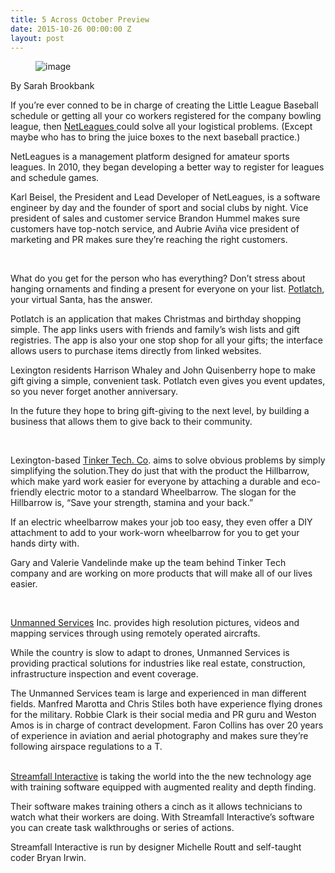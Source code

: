 ```yaml
---
title: 5 Across October Preview
date: 2015-10-26 00:00:00 Z
layout: post
---
```

 
<figure data-orig-width="2237" data-orig-height="720" class="tmblr-full"><img src="https://66.media.tumblr.com/fa67316d723ffb55a8400235516a12d1/tumblr_inline_nwuq5o4LtT1spm8pc_540.png" alt="image" data-orig-width="2237" data-orig-height="720"/></figure><p>By Sarah Brookbank</p><p>If you’re ever conned to be in charge of creating the Little League Baseball schedule or getting all your co workers registered for the company bowling league, then <a href="https://www.netleagues.com" target="_blank">NetLeagues </a>could solve all your logistical problems. (Except maybe who has to bring the juice boxes to the next baseball practice.)<br/></p><p>NetLeagues is a management platform designed for amateur sports leagues. In 2010, they began developing a better way to register for leagues and schedule games.</p><p>Karl Beisel, the President and Lead Developer of NetLeagues, is a software engineer by day and the founder of sport and social clubs by night. Vice president of sales and customer service Brandon Hummel makes sure customers have top-notch service, and Aubrie Aviña vice president of marketing and PR makes sure they’re reaching the right customers.</p><p><br/></p><p>What do you get for the person who has everything? Don’t stress about hanging ornaments and finding a present for everyone on your list. <a href="https://angel.co/potlatch" target="_blank">Potlatch</a>, your virtual Santa, has the answer.</p><p>Potlatch is an application that makes Christmas and birthday shopping simple. The app links users with friends and family’s wish lists and gift registries. The app is also your one stop shop for all your gifts; the interface allows users to purchase items directly from linked websites. </p><p>Lexington residents Harrison Whaley and John Quisenberry hope to make gift giving a simple, convenient task. Potlatch even gives you event updates, so you never forget another anniversary. </p><p>	In the future they hope to bring gift-giving to the next level, by building a business that allows them to give back to their community.</p><p><br/></p><p>Lexington-based <a href="http://www.hillbarrow.com" target="_blank">Tinker Tech. Co</a>. aims to solve obvious problems by simply simplifying the solution.They do just that with the product the Hillbarrow, which make yard work easier for everyone by attaching a durable and eco- friendly electric motor to a standard Wheelbarrow. The slogan for the Hillbarrow is, “Save your strength, stamina and your back.”</p><p>If an electric wheelbarrow makes your job too easy, they even offer a DIY attachment to add to your work-worn wheelbarrow for you to get your hands dirty with.</p><p>Gary and Valerie Vandelinde make up the team behind Tinker Tech company and are working on more products that will make all of our lives easier.</p><p><br/></p><p><a href="http://www.unmannedservicesinc.com" target="_blank">​Unmanned Services</a> Inc. provides high resolution pictures, videos and mapping services through using remotely operated aircrafts. </p><p>While the country is slow to adapt to drones, Unmanned Services is providing practical solutions for industries like real estate, construction, infrastructure inspection and event coverage.</p><p>The Unmanned Services team is large and experienced in man different fields. Manfred Marotta and Chris Stiles both have experience flying drones for the military. Robbie Clark is their social media and PR guru and Weston Amos is in charge of contract development. Faron Collins has over 20 years of experience in aviation and aerial photography and makes sure they’re following airspace regulations to a T.<br/><br/></p><p><a href="http://www.streamfall.com/wordpress/" target="_blank">Streamfall Interactive</a> is taking the world into the the new technology age with training software equipped with augmented reality and depth finding.</p><p>Their software makes training others a cinch as it allows technicians to watch what their workers are doing. With Streamfall Interactive’s software you can create task walkthroughs or series of actions. </p><p>Streamfall Interactive is run by designer Michelle Routt and self-taught coder Bryan Irwin.</p>
